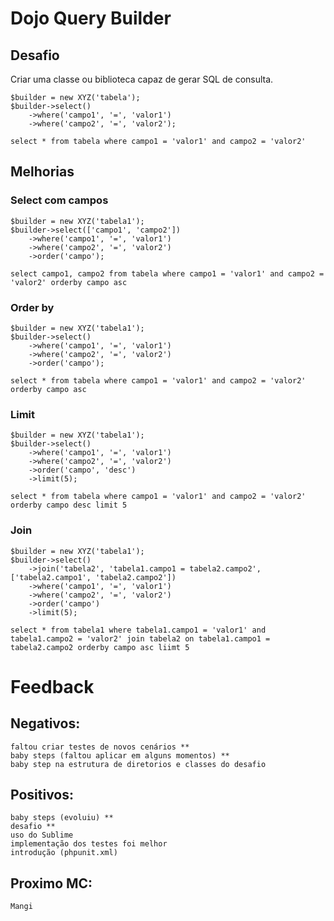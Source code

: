 # Dojo Query Builder

## Desafio

Criar uma classe ou biblioteca capaz de gerar SQL de consulta.

```
$builder = new XYZ('tabela');
$builder->select()
	->where('campo1', '=', 'valor1')
	->where('campo2', '=', 'valor2');
```

```
select * from tabela where campo1 = 'valor1' and campo2 = 'valor2'
```

## Melhorias

### Select com campos

```
$builder = new XYZ('tabela1');
$builder->select(['campo1', 'campo2'])
	->where('campo1', '=', 'valor1')
	->where('campo2', '=', 'valor2')
	->order('campo');
```

```
select campo1, campo2 from tabela where campo1 = 'valor1' and campo2 = 'valor2' orderby campo asc
```

### Order by

```
$builder = new XYZ('tabela1');
$builder->select()
	->where('campo1', '=', 'valor1')
	->where('campo2', '=', 'valor2')
	->order('campo');
```

```
select * from tabela where campo1 = 'valor1' and campo2 = 'valor2' orderby campo asc
```

### Limit

```
$builder = new XYZ('tabela1');
$builder->select()
	->where('campo1', '=', 'valor1')
	->where('campo2', '=', 'valor2')
	->order('campo', 'desc')
	->limit(5);
```

```
select * from tabela where campo1 = 'valor1' and campo2 = 'valor2' orderby campo desc limit 5
```


### Join

```
$builder = new XYZ('tabela1');
$builder->select()
	->join('tabela2', 'tabela1.campo1 = tabela2.campo2', ['tabela2.campo1', 'tabela2.campo2'])
	->where('campo1', '=', 'valor1')
	->where('campo2', '=', 'valor2')
	->order('campo')
	->limit(5);
```

```
select * from tabela1 where tabela1.campo1 = 'valor1' and tabela1.campo2 = 'valor2' join tabela2 on tabela1.campo1 = tabela2.campo2 orderby campo asc liimt 5
```

# Feedback

## Negativos:
	faltou criar testes de novos cenários **
	baby steps (faltou aplicar em alguns momentos) **
	baby step na estrutura de diretorios e classes do desafio

## Positivos:
	baby steps (evoluiu) **
	desafio **
	uso do Sublime
	implementação dos testes foi melhor
	introdução (phpunit.xml)

## Proximo MC:
	Mangi
